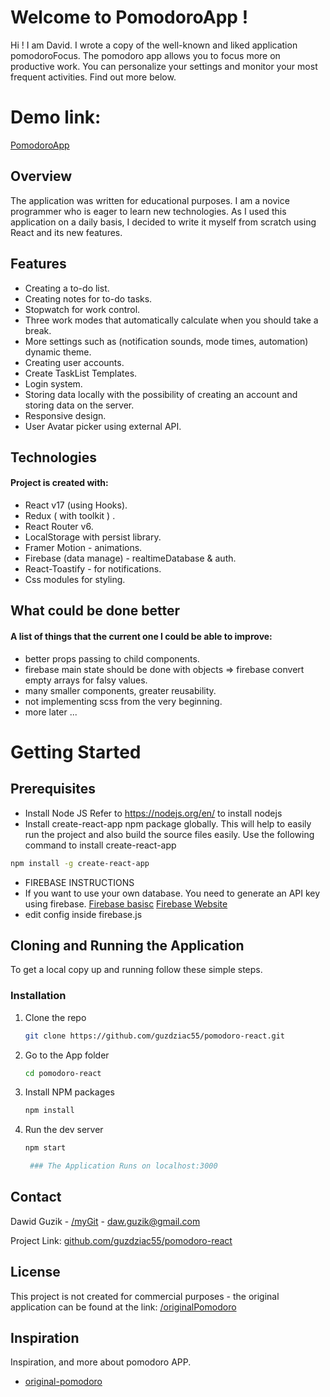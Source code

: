 # Welcome to PomodoroApp !

Hi ! I am David. I wrote a copy of the well-known and liked application pomodoroFocus. The pomodoro app allows you to focus more on productive work. You can personalize your settings and monitor your most frequent activities.
Find out more below.

# Demo link:

[PomodoroApp](https://react-http-b5eef.web.app/)

## Overview

The application was written for educational purposes. I am a novice programmer who is eager to learn new technologies. As I used this application on a daily basis, I decided to write it myself from scratch using React and its new features.

## Features

- Creating a to-do list.
- Creating notes for to-do tasks.
- Stopwatch for work control.
- Three work modes that automatically calculate when you should take a break.
- More settings such as (notification sounds, mode times, automation)
  dynamic theme.
- Creating user accounts.
- Create TaskList Templates.
- Login system.
- Storing data locally with the possibility of creating an account and storing data on the server.
- Responsive design.
- User Avatar picker using external API.

## Technologies

#### Project is created with:

- React v17 (using Hooks).
- Redux ( with toolkit ) .
- React Router v6.
- LocalStorage with persist library.
- Framer Motion - animations.
- Firebase (data manage) - realtimeDatabase & auth.
- React-Toastify - for notifications.
- Css modules for styling.

## What could be done better

#### A list of things that the current one I could be able to improve:

- better props passing to child components.
- firebase main state should be done with objects => firebase convert empty arrays for falsy values.
- many smaller components, greater reusability.
- not implementing scss from the very beginning.
- more later ...

# Getting Started

## Prerequisites

- Install Node JS
  Refer to https://nodejs.org/en/ to install nodejs
- Install create-react-app npm package globally. This will help to easily run the project and also build the source files easily. Use the following command to install create-react-app

```sh
npm install -g create-react-app
```

- FIREBASE INSTRUCTIONS
- If you want to use your own database. You need to generate an API key using firebase.
  [Firebase basisc](https://www.youtube.com/watch?v=rQvOAnNvcNQ)
  [Firebase Website](https://firebase.google.com/)
- edit config inside firebase.js

## Cloning and Running the Application

To get a local copy up and running follow these simple steps.

### Installation

1. Clone the repo
   ```sh
   git clone https://github.com/guzdziac55/pomodoro-react.git
   ```
2. Go to the App folder
   ```sh
   cd pomodoro-react
   ```
3. Install NPM packages
   ```sh
   npm install
   ```
4. Run the dev server

   ```sh
   npm start
   ```

   ```sh
    ### The Application Runs on localhost:3000
   ```

## Contact

Dawid Guzik - [/myGit](https://github.com/guzdziac55/) - daw.guzik@gmail.com

Project Link: [github.com/guzdziac55/pomodoro-react](https://github.com/guzdziac55/pomodoro-react)

## License

This project is not created for commercial purposes - the original application can be found at the link:
[/originalPomodoro](https://pomofocus.io/)

## Inspiration

Inspiration, and more about pomodoro APP.

- [original-pomodoro](https://pomofocus.io/)
